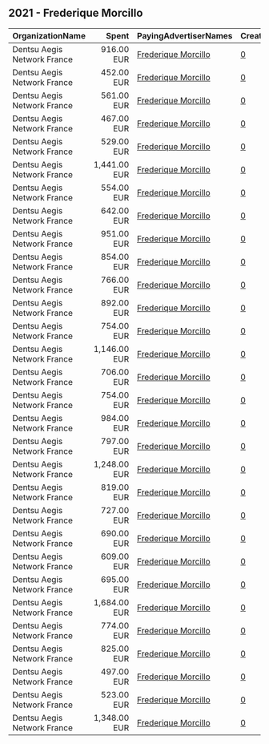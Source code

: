 ## 2021 - Frederique Morcillo 
|OrganizationName|Spent|PayingAdvertiserNames|CreativeUrls|Impressions|Genders|AgeBrackets|CountryCodes|BillingAddresses|CandidateBallotInformation|
|:---|---:|:---|:---|---:|:---|:---|:---|:---|:---|
|Dentsu Aegis Network France|916.00 EUR|[Frederique Morcillo](2021/Frederique_Morcillo.md)|[0](https://www.snap.com/political-ads/asset/78abc55ed421908a8868257406930c72e8273091f67dd38a0adfbf7395b1dff7?mediaType=mp4)|187,991||18+|germany|"67 Av. de Wagram,Paris,75017,FR"||
|Dentsu Aegis Network France|452.00 EUR|[Frederique Morcillo](2021/Frederique_Morcillo.md)|[0](https://www.snap.com/political-ads/asset/679a1fc30bfe4781a6887205bb4f6eaa3aa907d23a6da661e621c1b3acc27ba6?mediaType=png)|190,914||18-30|spain|"67 Av. de Wagram,Paris,75017,FR"||
|Dentsu Aegis Network France|561.00 EUR|[Frederique Morcillo](2021/Frederique_Morcillo.md)|[0](https://www.snap.com/political-ads/asset/78abc55ed421908a8868257406930c72e8273091f67dd38a0adfbf7395b1dff7?mediaType=mp4)|50,144||18+|united states|"67 Av. de Wagram,Paris,75017,FR"||
|Dentsu Aegis Network France|467.00 EUR|[Frederique Morcillo](2021/Frederique_Morcillo.md)|[0](https://www.snap.com/political-ads/asset/aea36e698892381e5d69c2273f5de759b6bdf0ca6c57a59066a3b32043a1e832?mediaType=png)|92,894||18-30|united states|"67 Av. de Wagram,Paris,75017,FR"||
|Dentsu Aegis Network France|529.00 EUR|[Frederique Morcillo](2021/Frederique_Morcillo.md)|[0](https://www.snap.com/political-ads/asset/679a1fc30bfe4781a6887205bb4f6eaa3aa907d23a6da661e621c1b3acc27ba6?mediaType=png)|155,203||18-30|united kingdom|"67 Av. de Wagram,Paris,75017,FR"||
|Dentsu Aegis Network France|1,441.00 EUR|[Frederique Morcillo](2021/Frederique_Morcillo.md)|[0](https://www.snap.com/political-ads/asset/609015deb7f07193893a214b7a276f39368342282fd2a38d9b455d68abd14241?mediaType=mp4)|289,865||18+|germany|"67 Av. de Wagram,Paris,75017,FR"||
|Dentsu Aegis Network France|554.00 EUR|[Frederique Morcillo](2021/Frederique_Morcillo.md)|[0](https://www.snap.com/political-ads/asset/ac9631257bd5024753c8ec3fdfb27a2834934d6c0ef9ccb73ee1720d97a69c1f?mediaType=png)|149,215||18-30|italy|"67 Av. de Wagram,Paris,75017,FR"||
|Dentsu Aegis Network France|642.00 EUR|[Frederique Morcillo](2021/Frederique_Morcillo.md)|[0](https://www.snap.com/political-ads/asset/0ff1bbaa710e2553797d80f907f5532e3c7b418c2f2edcfa56d9e2bb1d13f01c?mediaType=mp4)|114,440||18+|germany|"67 Av. de Wagram,Paris,75017,FR"||
|Dentsu Aegis Network France|951.00 EUR|[Frederique Morcillo](2021/Frederique_Morcillo.md)|[0](https://www.snap.com/political-ads/asset/0ff1bbaa710e2553797d80f907f5532e3c7b418c2f2edcfa56d9e2bb1d13f01c?mediaType=mp4)|170,981||18+|italy|"67 Av. de Wagram,Paris,75017,FR"||
|Dentsu Aegis Network France|854.00 EUR|[Frederique Morcillo](2021/Frederique_Morcillo.md)|[0](https://www.snap.com/political-ads/asset/78abc55ed421908a8868257406930c72e8273091f67dd38a0adfbf7395b1dff7?mediaType=mp4)|174,520||18+|united kingdom|"67 Av. de Wagram,Paris,75017,FR"||
|Dentsu Aegis Network France|766.00 EUR|[Frederique Morcillo](2021/Frederique_Morcillo.md)|[0](https://www.snap.com/political-ads/asset/78abc55ed421908a8868257406930c72e8273091f67dd38a0adfbf7395b1dff7?mediaType=mp4)|170,291||18+|spain|"67 Av. de Wagram,Paris,75017,FR"||
|Dentsu Aegis Network France|892.00 EUR|[Frederique Morcillo](2021/Frederique_Morcillo.md)|[0](https://www.snap.com/political-ads/asset/ac9631257bd5024753c8ec3fdfb27a2834934d6c0ef9ccb73ee1720d97a69c1f?mediaType=png)|251,340||18-30|germany|"67 Av. de Wagram,Paris,75017,FR"||
|Dentsu Aegis Network France|754.00 EUR|[Frederique Morcillo](2021/Frederique_Morcillo.md)|[0](https://www.snap.com/political-ads/asset/679a1fc30bfe4781a6887205bb4f6eaa3aa907d23a6da661e621c1b3acc27ba6?mediaType=png)|195,879||18-30|italy|"67 Av. de Wagram,Paris,75017,FR"||
|Dentsu Aegis Network France|1,146.00 EUR|[Frederique Morcillo](2021/Frederique_Morcillo.md)|[0](https://www.snap.com/political-ads/asset/609015deb7f07193893a214b7a276f39368342282fd2a38d9b455d68abd14241?mediaType=mp4)|219,850||18+|italy|"67 Av. de Wagram,Paris,75017,FR"||
|Dentsu Aegis Network France|706.00 EUR|[Frederique Morcillo](2021/Frederique_Morcillo.md)|[0](https://www.snap.com/political-ads/asset/679a1fc30bfe4781a6887205bb4f6eaa3aa907d23a6da661e621c1b3acc27ba6?mediaType=png)|142,253||18-30|united states|"67 Av. de Wagram,Paris,75017,FR"||
|Dentsu Aegis Network France|754.00 EUR|[Frederique Morcillo](2021/Frederique_Morcillo.md)|[0](https://www.snap.com/political-ads/asset/0ff1bbaa710e2553797d80f907f5532e3c7b418c2f2edcfa56d9e2bb1d13f01c?mediaType=mp4)|57,030||18+|united states|"67 Av. de Wagram,Paris,75017,FR"||
|Dentsu Aegis Network France|984.00 EUR|[Frederique Morcillo](2021/Frederique_Morcillo.md)|[0](https://www.snap.com/political-ads/asset/0ff1bbaa710e2553797d80f907f5532e3c7b418c2f2edcfa56d9e2bb1d13f01c?mediaType=mp4)|226,462||18+|spain|"67 Av. de Wagram,Paris,75017,FR"||
|Dentsu Aegis Network France|797.00 EUR|[Frederique Morcillo](2021/Frederique_Morcillo.md)|[0](https://www.snap.com/political-ads/asset/0ff1bbaa710e2553797d80f907f5532e3c7b418c2f2edcfa56d9e2bb1d13f01c?mediaType=mp4)|180,610||18+|united kingdom|"67 Av. de Wagram,Paris,75017,FR"||
|Dentsu Aegis Network France|1,248.00 EUR|[Frederique Morcillo](2021/Frederique_Morcillo.md)|[0](https://www.snap.com/political-ads/asset/609015deb7f07193893a214b7a276f39368342282fd2a38d9b455d68abd14241?mediaType=mp4)|283,804||18+|spain|"67 Av. de Wagram,Paris,75017,FR"||
|Dentsu Aegis Network France|819.00 EUR|[Frederique Morcillo](2021/Frederique_Morcillo.md)|[0](https://www.snap.com/political-ads/asset/ac9631257bd5024753c8ec3fdfb27a2834934d6c0ef9ccb73ee1720d97a69c1f?mediaType=png)|365,963||18-30|spain|"67 Av. de Wagram,Paris,75017,FR"||
|Dentsu Aegis Network France|727.00 EUR|[Frederique Morcillo](2021/Frederique_Morcillo.md)|[0](https://www.snap.com/political-ads/asset/aea36e698892381e5d69c2273f5de759b6bdf0ca6c57a59066a3b32043a1e832?mediaType=png)|309,397||18-30|spain|"67 Av. de Wagram,Paris,75017,FR"||
|Dentsu Aegis Network France|690.00 EUR|[Frederique Morcillo](2021/Frederique_Morcillo.md)|[0](https://www.snap.com/political-ads/asset/aea36e698892381e5d69c2273f5de759b6bdf0ca6c57a59066a3b32043a1e832?mediaType=png)|176,202||18-30|italy|"67 Av. de Wagram,Paris,75017,FR"||
|Dentsu Aegis Network France|609.00 EUR|[Frederique Morcillo](2021/Frederique_Morcillo.md)|[0](https://www.snap.com/political-ads/asset/aea36e698892381e5d69c2273f5de759b6bdf0ca6c57a59066a3b32043a1e832?mediaType=png)|181,409||18-30|germany|"67 Av. de Wagram,Paris,75017,FR"||
|Dentsu Aegis Network France|695.00 EUR|[Frederique Morcillo](2021/Frederique_Morcillo.md)|[0](https://www.snap.com/political-ads/asset/ac9631257bd5024753c8ec3fdfb27a2834934d6c0ef9ccb73ee1720d97a69c1f?mediaType=png)|209,854||18-30|united kingdom|"67 Av. de Wagram,Paris,75017,FR"||
|Dentsu Aegis Network France|1,684.00 EUR|[Frederique Morcillo](2021/Frederique_Morcillo.md)|[0](https://www.snap.com/political-ads/asset/609015deb7f07193893a214b7a276f39368342282fd2a38d9b455d68abd14241?mediaType=mp4)|162,789||18+|united states|"67 Av. de Wagram,Paris,75017,FR"||
|Dentsu Aegis Network France|774.00 EUR|[Frederique Morcillo](2021/Frederique_Morcillo.md)|[0](https://www.snap.com/political-ads/asset/aea36e698892381e5d69c2273f5de759b6bdf0ca6c57a59066a3b32043a1e832?mediaType=png)|227,127||18-30|united kingdom|"67 Av. de Wagram,Paris,75017,FR"||
|Dentsu Aegis Network France|825.00 EUR|[Frederique Morcillo](2021/Frederique_Morcillo.md)|[0](https://www.snap.com/political-ads/asset/ac9631257bd5024753c8ec3fdfb27a2834934d6c0ef9ccb73ee1720d97a69c1f?mediaType=png)|169,245||18-30|united states|"67 Av. de Wagram,Paris,75017,FR"||
|Dentsu Aegis Network France|497.00 EUR|[Frederique Morcillo](2021/Frederique_Morcillo.md)|[0](https://www.snap.com/political-ads/asset/679a1fc30bfe4781a6887205bb4f6eaa3aa907d23a6da661e621c1b3acc27ba6?mediaType=png)|144,255||18-30|germany|"67 Av. de Wagram,Paris,75017,FR"||
|Dentsu Aegis Network France|523.00 EUR|[Frederique Morcillo](2021/Frederique_Morcillo.md)|[0](https://www.snap.com/political-ads/asset/78abc55ed421908a8868257406930c72e8273091f67dd38a0adfbf7395b1dff7?mediaType=mp4)|99,501||18+|italy|"67 Av. de Wagram,Paris,75017,FR"||
|Dentsu Aegis Network France|1,348.00 EUR|[Frederique Morcillo](2021/Frederique_Morcillo.md)|[0](https://www.snap.com/political-ads/asset/609015deb7f07193893a214b7a276f39368342282fd2a38d9b455d68abd14241?mediaType=mp4)|313,709||18+|united kingdom|"67 Av. de Wagram,Paris,75017,FR"||
